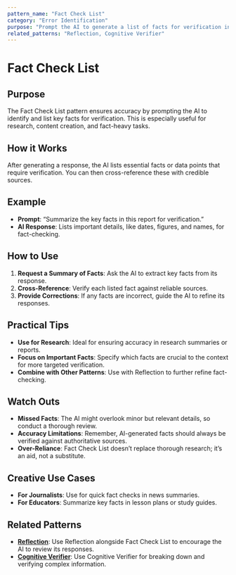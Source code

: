 ```yaml
---
pattern_name: "Fact Check List"
category: "Error Identification"
purpose: "Prompt the AI to generate a list of facts for verification in AI responses."
related_patterns: "Reflection, Cognitive Verifier"
---
```


# Fact Check List

## Purpose
The Fact Check List pattern ensures accuracy by prompting the AI to identify and list key facts for verification. This is especially useful for research, content creation, and fact-heavy tasks.

## How it Works
After generating a response, the AI lists essential facts or data points that require verification. You can then cross-reference these with credible sources.

## Example
- **Prompt**: “Summarize the key facts in this report for verification.”
- **AI Response**: Lists important details, like dates, figures, and names, for fact-checking.

## How to Use
1. **Request a Summary of Facts**: Ask the AI to extract key facts from its response.
2. **Cross-Reference**: Verify each listed fact against reliable sources.
3. **Provide Corrections**: If any facts are incorrect, guide the AI to refine its responses.

## Practical Tips
- **Use for Research**: Ideal for ensuring accuracy in research summaries or reports.
- **Focus on Important Facts**: Specify which facts are crucial to the context for more targeted verification.
- **Combine with Other Patterns**: Use with Reflection to further refine fact-checking.

## Watch Outs
- **Missed Facts**: The AI might overlook minor but relevant details, so conduct a thorough review.
- **Accuracy Limitations**: Remember, AI-generated facts should always be verified against authoritative sources.
- **Over-Reliance**: Fact Check List doesn’t replace thorough research; it’s an aid, not a substitute.

## Creative Use Cases
- **For Journalists**: Use for quick fact checks in news summaries.
- **For Educators**: Summarize key facts in lesson plans or study guides.

## Related Patterns
- **[Reflection](reflection.md)**: Use Reflection alongside Fact Check List to encourage the AI to review its responses.
- **[Cognitive Verifier](cognitive-verifier.md)**: Use Cognitive Verifier for breaking down and verifying complex information.